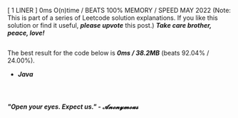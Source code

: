 [ 1 LINER ]  0ms  O(n)time / BEATS 100% MEMORY / SPEED MAY 2022
(Note: This is part of a series of Leetcode solution explanations. If you like this solution or find it useful, ***please upvote*** this post.)
***Take care brother, peace, love!***

```
```

The best result for the code below is ***0ms / 38.2MB*** (beats 92.04% / 24.00%).
* ***Java***
```

```

```
```

```
```
***"Open your eyes. Expect us." - 𝓐𝓷𝓸𝓷𝔂𝓶𝓸𝓾𝓼***
